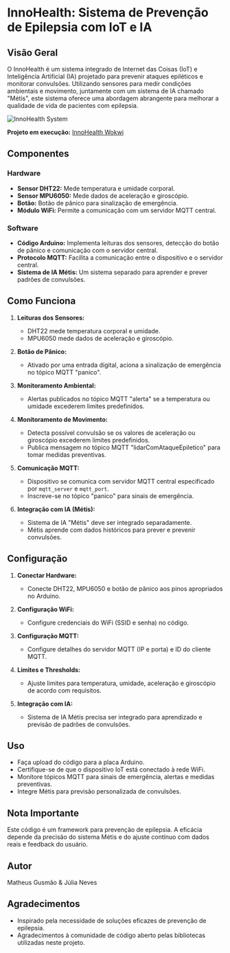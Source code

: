 # InnoHealth: Sistema de Prevenção de Epilepsia com IoT e IA

## Visão Geral

O InnoHealth é um sistema integrado de Internet das Coisas (IoT) e Inteligência Artificial (IA) projetado para prevenir ataques epiléticos e monitorar convulsões. Utilizando sensores para medir condições ambientais e movimento, juntamente com um sistema de IA chamado "Métis", este sistema oferece uma abordagem abrangente para melhorar a qualidade de vida de pacientes com epilepsia.

![InnoHealth System](https://github.com/gusmaomath/InnoHealth/assets/104039223/35a806fe-0c6a-474e-8d20-675be01c52ca)

**Projeto em execução:** [InnoHealth Wokwi](https://wokwi.com/projects/381384520318205953)

## Componentes

### Hardware

- **Sensor DHT22:** Mede temperatura e umidade corporal.
- **Sensor MPU6050:** Mede dados de aceleração e giroscópio.
- **Botão:** Botão de pânico para sinalização de emergência.
- **Módulo WiFi:** Permite a comunicação com um servidor MQTT central.

### Software

- **Código Arduino:** Implementa leituras dos sensores, detecção do botão de pânico e comunicação com o servidor central.
- **Protocolo MQTT:** Facilita a comunicação entre o dispositivo e o servidor central.
- **Sistema de IA Métis:** Um sistema separado para aprender e prever padrões de convulsões.

## Como Funciona

1. **Leituras dos Sensores:**
   - DHT22 mede temperatura corporal e umidade.
   - MPU6050 mede dados de aceleração e giroscópio.

2. **Botão de Pânico:**
   - Ativado por uma entrada digital, aciona a sinalização de emergência no tópico MQTT "panico".

3. **Monitoramento Ambiental:**
   - Alertas publicados no tópico MQTT "alerta" se a temperatura ou umidade excederem limites predefinidos.

4. **Monitoramento de Movimento:**
   - Detecta possível convulsão se os valores de aceleração ou giroscópio excederem limites predefinidos.
   - Publica mensagem no tópico MQTT "lidarComAtaqueEpiletico" para tomar medidas preventivas.

5. **Comunicação MQTT:**
   - Dispositivo se comunica com servidor MQTT central especificado por `mqtt_server` e `mqtt_port`.
   - Inscreve-se no tópico "panico" para sinais de emergência.

6. **Integração com IA (Métis):**
   - Sistema de IA "Métis" deve ser integrado separadamente.
   - Métis aprende com dados históricos para prever e prevenir convulsões.

## Configuração

1. **Conectar Hardware:**
   - Conecte DHT22, MPU6050 e botão de pânico aos pinos apropriados no Arduino.

2. **Configuração WiFi:**
   - Configure credenciais do WiFi (SSID e senha) no código.

3. **Configuração MQTT:**
   - Configure detalhes do servidor MQTT (IP e porta) e ID do cliente MQTT.

4. **Limites e Thresholds:**
   - Ajuste limites para temperatura, umidade, aceleração e giroscópio de acordo com requisitos.

5. **Integração com IA:**
   - Sistema de IA Métis precisa ser integrado para aprendizado e previsão de padrões de convulsões.

## Uso

- Faça upload do código para a placa Arduino.
- Certifique-se de que o dispositivo IoT está conectado à rede WiFi.
- Monitore tópicos MQTT para sinais de emergência, alertas e medidas preventivas.
- Integre Métis para previsão personalizada de convulsões.

## Nota Importante

Este código é um framework para prevenção de epilepsia. A eficácia depende da precisão do sistema Métis e do ajuste contínuo com dados reais e feedback do usuário.

## Autor

Matheus Gusmão & Júlia Neves

## Agradecimentos

- Inspirado pela necessidade de soluções eficazes de prevenção de epilepsia.
- Agradecimentos à comunidade de código aberto pelas bibliotecas utilizadas neste projeto.
